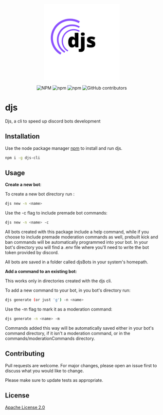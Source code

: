 <p align="center" >
  <a href="https://www.npmjs.com/package/djs-cli">
    <img alt="djs" height="250"  src="https://raw.githubusercontent.com/MatteoBuccirossi/djs/master/djs-logo.png"/>
  </a>
  </p>
  <p align="center">
   <img alt="NPM" src="https://img.shields.io/npm/l/djs-cli?color=blue">
   <img alt="npm" src="https://img.shields.io/npm/dw/djs-cli">
  <img alt="npm" src="https://img.shields.io/npm/v/djs-cli?color=violet">
  <img alt="GitHub contributors" src="https://img.shields.io/github/contributors/MatteoBuccirossi/djs?color=green">
  </p>
      
# djs
  
Djs, a cli to speed up discord bots development

## Installation

Use the node package manager [npm](https://www.npmjs.com/package/djs-cli) to install and run djs.

```bash
npm i -g djs-cli
```

## Usage 

**Create a new bot**:

To create a new bot directory run :
```bash
djs new -n <name>
```
Use the -c flag to include premade bot commands:
```bash
djs new -n <name> -c
```
All bots created with this package include a help command, while if you choose to include premade moderation commands as well, prebuilt kick and ban commands will be automatically programmed into your bot. In your bot's directory you will find a .env file where you'll need to write the bot token provided by discord.

All bots are saved in a folder called djsBots in your system's homepath.

**Add a command to an existing bot:**

This works only in directories created with the djs cli.

To add a new command to your bot, in you bot's directory run:
```bash
djs generate (or just 'g') -n <name>
```
Use the -m flag to mark it as a moderation command:
```bash
djs generate -n <name> -m
```
Commands added this way will be automatically saved either in your bot's command directory, if it isn't a moderation command, or in the commands/moderationCommands directory.
## Contributing
Pull requests are welcome. For major changes, please open an issue first to discuss what you would like to change.

Please make sure to update tests as appropriate.

## License
[Apache License 2.0](https://choosealicense.com/licenses/apache-2.0/)
